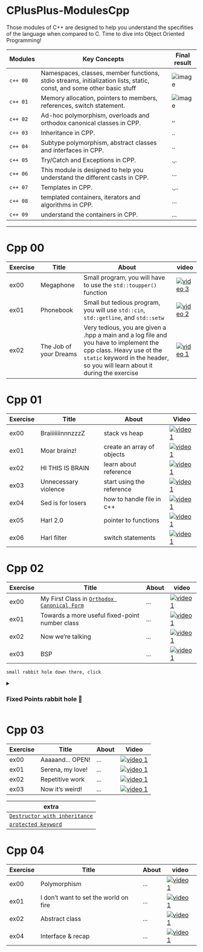 # CPlusPlus-ModulesCpp
Those modules of C++ are designed to help you understand the specifities of the language when compared to C. Time to dive into Object Oriented Programming!


|Modules|Key Concepts| Final result | 
|-------|------------|------------------|
| `c++ 00` |Namespaces, classes, member functions, stdio streams, initialization lists, static, const, and some other basic stuff | ![image](https://github.com/alessiotucci/CPlusPlus-ModulesCpp/assets/116757689/61e3b72c-e8c7-4d6d-9d37-84b8806397ae)| 
| `c++ 01` |Memory allocation, pointers to members, references, switch statement.| ![image](https://github.com/alessiotucci/CPlusPlus-ModulesCpp/assets/116757689/b6a271e8-1c5f-46cc-8d0b-b9b84f2936e3)| 
| `c++ 02` | Ad-hoc polymorphism, overloads and orthodox canonical classes in CPP.| ,, | 
| `c++ 03` | Inheritance in CPP.| .. | 
| `c++ 04` | Subtype polymorphism, abstract classes and interfaces in CPP.| .. | 
| `c++ 05` | Try/Catch and Exceptions in CPP.| .,. |
| `c++ 06` |This module is designed to help you understand the different casts in CPP.| ...| 
| `c++ 07` | Templates in CPP.| .,..| 
| `c++ 08` | templated containers, iterators and algorithms in CPP.| ... | 
| `c++ 09` | understand the containers in CPP. | ...             |

---
# Cpp 00
| Exercise | Title | About | video |
|----------|-------|-------|-------|
| ex00 | Megaphone |Small program, you will have to use the `std::toupper()` function |  [![video 3](https://ytcards.demolab.com/?id=JJC1Ws0GXAs " ")](https://www.youtube.com/watch?v=JJC1Ws0GXAs)  |
| ex01 | Phonebook |Small but tedious program, you will use `std::cin`, `std::getline`, and `std::setw`|  [![video 2](https://ytcards.demolab.com/?id=hKqNb3Wo6z0 " " )](https://www.youtube.com/watch?v=hKqNb3Wo6z0) |
| ex02 | The Job of your Dreams |Very tedious, you are given a .hpp a main and a log file and you have to implement the cpp class. Heavy use ot the `static` keyword  in the header, so you will learn about it during the exercise |  [![video 1](https://ytcards.demolab.com/?id=1xY0rF399j0 " ")](https://www.youtube.com/watch?v=1xY0rF399j0)   |

# Cpp 01

| Exercise | Title | About | Video | 
|----------|-------|-------|-------|
| ex00 | BraiiiiiiinnnzzzZ | stack vs heap | [![video 1](https://ytcards.demolab.com/?id=wopESdEVJs4 " ")](https://www.youtube.com/watch?v=wopESdEVJs4) |
| ex01 | Moar brainz! | create an array of objects| [![video 1](https://ytcards.demolab.com/?id=ENnnAjZcuo0 " ")](https://www.youtube.com/watch?v=ENnnAjZcuo0) |
| ex02 | HI THIS IS BRAIN | learn about reference| [![video 1](https://ytcards.demolab.com/?id=e3DN1RaYVYQ " ")](https://www.youtube.com/watch?v=e3DN1RaYVYQ) |
| ex03 | Unnecessary violence | start using the  reference | [![video 1](https://ytcards.demolab.com/?id=IzoFn3dfsPA " ")](https://www.youtube.com/watch?v=IzoFn3dfsPA) |
| ex04 | Sed is for losers | how to handle file in c++ | [![video 1](https://ytcards.demolab.com/?id=wVhCnzFwxt4 " ")](https://www.youtube.com/watch?v=wVhCnzFwxt4) |
| ex05 | Harl 2.0 | pointer to functions | [![video 1](https://ytcards.demolab.com/?id=p4sDgQ-jao4 " ")](https://www.youtube.com/watch?v=p4sDgQ-jao4) | 
| ex06 | Harl filter |switch statements| [![video 1](https://ytcards.demolab.com/?id=loS5VEc0LJg " ")](https://www.youtube.com/watch?v=loS5VEc0LJg) |

# Cpp 02

| Exercise | Title | About | video |
|----------|-------|-------|-------|
| ex00 | My First Class in [`Orthodox Canonical Form`](https://www.francescmm.com/orthodox-canonical-class-form/) |...| [![video 1](https://ytcards.demolab.com/?id=Ldv5i14UhTA " ")](https://www.youtube.com/watch?v=Ldv5i14UhTA) |
| ex01 | Towards a more useful fixed-point number class |...| [![video 1](https://ytcards.demolab.com/?id=9tHu4mWtrnM " ")](https://www.youtube.com/watch?v=9tHu4mWtrnM) |
| ex02 | Now we’re talking |...| [![video 1](https://ytcards.demolab.com/?id=ojUijPwTFrs " ")](https://www.youtube.com/watch?v=ojUijPwTFrs) |
| ex03 | BSP |...| [![video 1](https://ytcards.demolab.com/?id=qObJQesvZUU " ")](https://www.youtube.com/watch?v=qObJQesvZUU) |

`small rabbit hole down there, click `
<details>
 <summary>
 <h3> Fixed Points rabbit hole 🐇</h3>
</summary>
 
|  short description | file | 
|----|----| 
|    | [1) Understanding floating points](https://www.cprogramming.com/tutorial/floating_point/understanding_floating_point.html) | .. |  
|    | [2) the representation ](https://www.cprogramming.com/tutorial/floating_point/understanding_floating_point_representation.html) | ... | 
|    | [3) floating point printing](https://www.cprogramming.com/tutorial/floating_point/understanding_floating_point_printing.html) | ... | 
|    | [4) Berkeley on fixed points](https://inst.eecs.berkeley.edu/~cs61c/sp06/handout/fixedpt.html) | .. | 
|    | [![video 1](https://ytcards.demolab.com/?id=Is67DfCdvcE " ")](https://www.youtube.com/watch?v=Is67DfCdvcE) | .. | 
|    | [![video 2](https://ytcards.demolab.com/?id=ZMsrZvBmQnU " ")](https://www.youtube.com/watch?v=ZMsrZvBmQnU) | .. | 
|    |[![video pt1](https://ytcards.demolab.com/?id=f4ekifyijIg " ")](https://www.youtube.com/watch?v=f4ekifyijIg)| .. | 
|    |[![video pt2](https://ytcards.demolab.com/?id=782QWNOD_Z0 " ")](https://www.youtube.com/watch?v=782QWNOD_Z0)| .. | 

 
<!---
[![video 1](https://ytcards.demolab.com/?id= " ")]() |
-->
</details>

# Cpp 03
| Exercise | Title | About | Video |
|----------|-------|-------|-------|
| ex00     | Aaaaand... OPEN! |...| [![video 1](https://ytcards.demolab.com/?id=rJlJ8qqVm3k " ")](https://www.youtube.com/watch?v=rJlJ8qqVm3k) |
| ex01     | Serena, my love! |...|[![video 1](https://ytcards.demolab.com/?id=MmR_qpYthP8 " ")](https://www.youtube.com/watch?v=MmR_qpYthP8) |
| ex02     | Repetitive work |...|[![video 1](https://ytcards.demolab.com/?id=eWx6AMcNRr0 " ")](https://www.youtube.com/watch?v=eWx6AMcNRr0) |
| ex03     | Now it’s weird! |...|[![video 1](https://ytcards.demolab.com/?id=sswTE0u0r7g " ")](https://www.youtube.com/watch?v=sswTE0u0r7g) |

| extra | 
|-------| 
| [`Destructor with inheritance`](https://www.youtube.com/watch?v=jOnVin6eHV8) |
| [`protected keyword`](https://www.youtube.com/watch?v=jFtvOnkf9Dw) |
# Cpp 04
| Exercise | Title | About | video | 
|----------|-------|-------|-------|
| ex00     | Polymorphism |...|[![video 1](https://ytcards.demolab.com/?id=-FUhG98hdLI " ")](https://www.youtube.com/watch?v=-FUhG98hdLI) |
| ex01     | I don’t want to set the world on fire |...|[![video 1](https://ytcards.demolab.com/?id= " ")]() |
| ex02     | Abstract class |...| [![video 1](https://ytcards.demolab.com/?id=wE0_F4LpGVc " ")](https://www.youtube.com/watch?v=wE0_F4LpGVc) |
| ex04     | Interface & recap |...| [![video 1](https://ytcards.demolab.com/?id= " ")]() |
